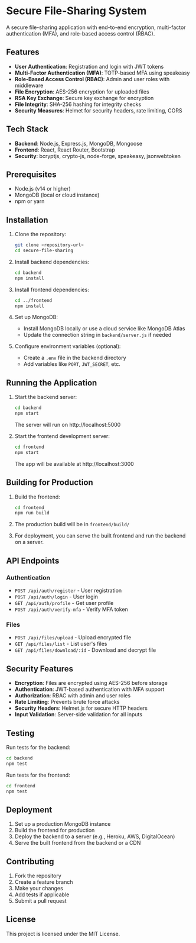 # Secure File-Sharing System

A secure file-sharing application with end-to-end encryption, multi-factor authentication (MFA), and role-based access control (RBAC).

## Features

- **User Authentication**: Registration and login with JWT tokens
- **Multi-Factor Authentication (MFA)**: TOTP-based MFA using speakeasy
- **Role-Based Access Control (RBAC)**: Admin and user roles with middleware
- **File Encryption**: AES-256 encryption for uploaded files
- **RSA Key Exchange**: Secure key exchange for encryption
- **File Integrity**: SHA-256 hashing for integrity checks
- **Security Measures**: Helmet for security headers, rate limiting, CORS

## Tech Stack

- **Backend**: Node.js, Express.js, MongoDB, Mongoose
- **Frontend**: React, React Router, Bootstrap
- **Security**: bcryptjs, crypto-js, node-forge, speakeasy, jsonwebtoken

## Prerequisites

- Node.js (v14 or higher)
- MongoDB (local or cloud instance)
- npm or yarn

## Installation

1. Clone the repository:
   ```bash
   git clone <repository-url>
   cd secure-file-sharing
   ```

2. Install backend dependencies:
   ```bash
   cd backend
   npm install
   ```

3. Install frontend dependencies:
   ```bash
   cd ../frontend
   npm install
   ```

4. Set up MongoDB:
   - Install MongoDB locally or use a cloud service like MongoDB Atlas
   - Update the connection string in `backend/server.js` if needed

5. Configure environment variables (optional):
   - Create a `.env` file in the backend directory
   - Add variables like `PORT`, `JWT_SECRET`, etc.

## Running the Application

1. Start the backend server:
   ```bash
   cd backend
   npm start
   ```
   The server will run on http://localhost:5000

2. Start the frontend development server:
   ```bash
   cd frontend
   npm start
   ```
   The app will be available at http://localhost:3000

## Building for Production

1. Build the frontend:
   ```bash
   cd frontend
   npm run build
   ```

2. The production build will be in `frontend/build/`

3. For deployment, you can serve the built frontend and run the backend on a server.

## API Endpoints

### Authentication
- `POST /api/auth/register` - User registration
- `POST /api/auth/login` - User login
- `GET /api/auth/profile` - Get user profile
- `POST /api/auth/verify-mfa` - Verify MFA token

### Files
- `POST /api/files/upload` - Upload encrypted file
- `GET /api/files/list` - List user's files
- `GET /api/files/download/:id` - Download and decrypt file

## Security Features

- **Encryption**: Files are encrypted using AES-256 before storage
- **Authentication**: JWT-based authentication with MFA support
- **Authorization**: RBAC with admin and user roles
- **Rate Limiting**: Prevents brute force attacks
- **Security Headers**: Helmet.js for secure HTTP headers
- **Input Validation**: Server-side validation for all inputs

## Testing

Run tests for the backend:
```bash
cd backend
npm test
```

Run tests for the frontend:
```bash
cd frontend
npm test
```

## Deployment

1. Set up a production MongoDB instance
2. Build the frontend for production
3. Deploy the backend to a server (e.g., Heroku, AWS, DigitalOcean)
4. Serve the built frontend from the backend or a CDN

## Contributing

1. Fork the repository
2. Create a feature branch
3. Make your changes
4. Add tests if applicable
5. Submit a pull request

## License

This project is licensed under the MIT License.
